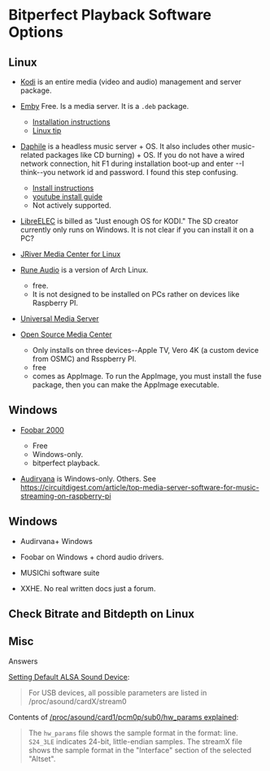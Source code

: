 # Bitperfect Playback Software Options

## Linux

- [Kodi](https://kodi.tv) is an entire media (video and audio) management and server package. 

- [Emby](https://emby.media/linux-server.html) Free. Is a media server. It is a `.deb` package.
  - [Installation instructions](https://emby.media/support/articles/Installation.html)
  - [Linux tip](https://emby.media/support/articles/Linux.html)

- [Daphile](https://daphile.com/) is a headless music server + OS. It also includes other music-related packages 
  like CD burning) + OS. If you do not have a wired network connection, hit F1 during installation boot-up and enter 
  --I think--you network id and password. I found this step confusing. 
  - [Install instructions](https://daphile.com/download/DaphileInstallation.pdf) 
  - [youtube install guide](https://www.youtube.com/watch?v=iydBilo5UXI)
  - Not actively supported.

- [LibreELEC](https://libreelec.tv/) is billed as "Just enough OS for KODI." The SD creator currently only runs on Windows. 
   It is not clear if you can install it on a PC?

- [JRiver Media Center for Linux](https://yabb.jriver.com/interact/index.php/topic,134152.0.html?PHPSESSID=rhveois6o75ro6639ebqvlmp81)

- [Rune Audio](https://www.runeaudio.com/) is a version of Arch Linux.
   - free.
   - It is not designed to be installed on PCs rather on devices like Raspberry PI.

- [Universal Media Server](https://www.universalmediaserver.com/download/)

- [Open Source Media Center](https://osmc.tv)
  - Only installs on three devices--Apple TV, Vero 4K (a custom device from OSMC) and Rsspberry PI.
  - free
  - comes as AppImage. To run the AppImage, you must install the fuse package, then you can make the AppImage 
    executable.

## Windows

- [Foobar 2000](https:///www.foobar2000.org)
  - Free
  - Windows-only.
  - bitperfect playback.

- [Audirvana](https://audirvana.com/) is Windows-only.
Others. See <https://circuitdigest.com/article/top-media-server-software-for-music-streaming-on-raspberry-pi>

## Windows

- Audirvana+ Windows

- Foobar on Windows + chord audio drivers.

- MUSIChi software suite

- XXHE. No real written docs just a forum.

## Check Bitrate and Bitdepth on Linux

## Misc

Answers

[Setting Default ALSA Sound Device](https://www.alsa-project.org/wiki/Setting_the_default_device): 

> For USB devices, all possible parameters are listed in /proc/asound/cardX/stream0

Contents of [/proc/asound/card1/pcm0p/sub0/hw_params explained](https://askubuntu.com/questions/1213559/how-can-i-see-the-current-bit-depth-of-the-playing-audio-stream):

> The `hw_params` file shows the sample format in the format: line.
  `S24_3LE` indicates 24-bit, little-endian samples. The streamX file shows the sample format in the "Interface" section of the selected "Altset".
